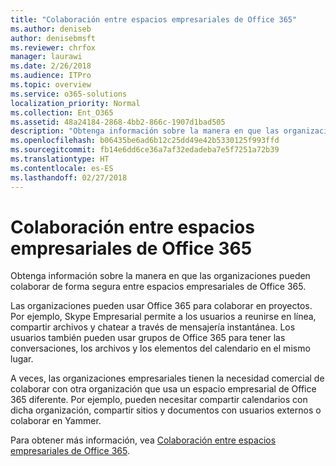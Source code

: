 ```yaml
---
title: "Colaboración entre espacios empresariales de Office 365"
ms.author: deniseb
author: denisebmsft
ms.reviewer: chrfox
manager: laurawi
ms.date: 2/26/2018
ms.audience: ITPro
ms.topic: overview
ms.service: o365-solutions
localization_priority: Normal
ms.collection: Ent_O365
ms.assetid: 48a24184-2868-4bb2-866c-1907d1bad505
description: "Obtenga información sobre la manera en que las organizaciones pueden colaborar de forma segura entre espacios empresariales de Office 365."
ms.openlocfilehash: b06435be6ad6b12c25dd49e42b5330125f993ffd
ms.sourcegitcommit: fb14e6dd6ce36a7af32edadeba7e5f7251a72b39
ms.translationtype: HT
ms.contentlocale: es-ES
ms.lasthandoff: 02/27/2018
---
```

# <a name="office-365-cross-tenant-collaboration"></a>Colaboración entre espacios empresariales de Office 365

Obtenga información sobre la manera en que las organizaciones pueden colaborar de forma segura entre espacios empresariales de Office 365.
  
Las organizaciones pueden usar Office 365 para colaborar en proyectos. Por ejemplo, Skype Empresarial permite a los usuarios a reunirse en línea, compartir archivos y chatear a través de mensajería instantánea. Los usuarios también pueden usar grupos de Office 365 para tener las conversaciones, los archivos y los elementos del calendario en el mismo lugar.
  
A veces, las organizaciones empresariales tienen la necesidad comercial de colaborar con otra organización que usa un espacio empresarial de Office 365 diferente. Por ejemplo, pueden necesitar compartir calendarios con dicha organización, compartir sitios y documentos con usuarios externos o colaborar en Yammer.
  
Para obtener más información, vea [Colaboración entre espacios empresariales de Office 365](https://support.office.com/es-ES/article/Office-365-inter-tenant-collaboration-eb45fd8b-1d5d-4b0c-9c5a-479dbb176e7d).
